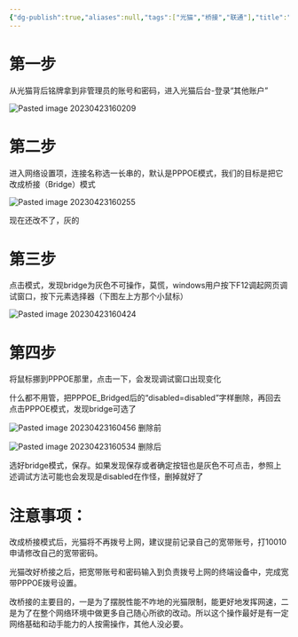 ```yaml
---
{"dg-publish":true,"aliases":null,"tags":["光猫","桥接","联通"],"title":"联通光猫修改桥接","permalink":"/cangku1/0201-gaojibiji/光猫/联通光猫/联通光猫修改桥接/","dgPassFrontmatter":true,"noteIcon":""}
---
```


# 第一步

从光猫背后铭牌拿到非管理员的账号和密码，进入光猫后台-登录“其他账户” 

![Pasted image 20230423160209](https://552210.xyz:1002/i/2023/04/27/644a595589266.png)


# 第二步

进入网络设置项，连接名称选一长串的，默认是PPPOE模式，我们的目标是把它改成桥接（Bridge）模式

![Pasted image 20230423160255](https://552210.xyz:1002/i/2023/04/27/644a59632c45f.png)

现在还改不了，灰的

# 第三步

点击模式，发现bridge为灰色不可操作，莫慌，windows用户按下F12调起网页调试窗口，按下元素选择器（下图左上方那个小鼠标）

![Pasted image 20230423160424](https://552210.xyz:1002/i/2023/04/27/644a596f45707.png)

# 第四步

将鼠标挪到PPPOE那里，点击一下，会发现调试窗口出现变化

什么都不用管，把PPPOE_Bridged后的“disabled=disabled”字样删除，再回去点击PPPOE模式，发现bridge可选了

![Pasted image 20230423160456](https://552210.xyz:1002/i/2023/04/27/644a597b780bf.png)
删除前

![Pasted image 20230423160534](https://552210.xyz:1002/i/2023/04/27/644a59877e20c.png)
删除后


选好bridge模式，保存。如果发现保存或者确定按钮也是灰色不可点击，参照上述调试方法可能也会发现是disabled在作怪，删掉就好了

# 注意事项：

改成桥接模式后，光猫将不再拨号上网，建议提前记录自己的宽带账号，打10010申请修改自己的宽带密码。

光猫改好桥接之后，把宽带账号和密码输入到负责拨号上网的终端设备中，完成宽带PPPOE拨号设置。

改桥接的主要目的，一是为了摆脱性能不咋地的光猫限制，能更好地发挥网速，二是为了在整个网络环境中做更多自己随心所欲的改动。所以这个操作最好是有一定网络基础和动手能力的人按需操作，其他人没必要。